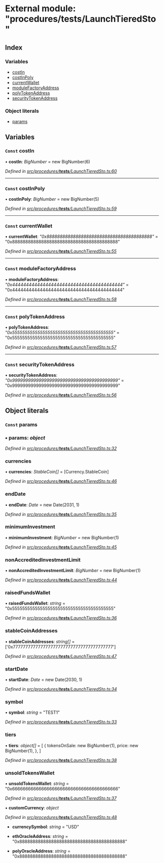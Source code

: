 # External module: "procedures/**tests**/LaunchTieredSto"

## Index

### Variables

- [costIn](_procedures___tests___launchtieredsto_.md#const-costin)
- [costInPoly](_procedures___tests___launchtieredsto_.md#const-costinpoly)
- [currentWallet](_procedures___tests___launchtieredsto_.md#const-currentwallet)
- [moduleFactoryAddress](_procedures___tests___launchtieredsto_.md#const-modulefactoryaddress)
- [polyTokenAddress](_procedures___tests___launchtieredsto_.md#const-polytokenaddress)
- [securityTokenAddress](_procedures___tests___launchtieredsto_.md#const-securitytokenaddress)

### Object literals

- [params](_procedures___tests___launchtieredsto_.md#const-params)

## Variables

### `Const` costIn

• **costIn**: _BigNumber_ = new BigNumber(6)

_Defined in [src/procedures/**tests**/LaunchTieredSto.ts:60](https://github.com/PolymathNetwork/polymath-sdk/blob/d34930f/src/procedures/__tests__/LaunchTieredSto.ts#L60)_

---

### `Const` costInPoly

• **costInPoly**: _BigNumber_ = new BigNumber(5)

_Defined in [src/procedures/**tests**/LaunchTieredSto.ts:59](https://github.com/PolymathNetwork/polymath-sdk/blob/d34930f/src/procedures/__tests__/LaunchTieredSto.ts#L59)_

---

### `Const` currentWallet

• **currentWallet**: _"0x8888888888888888888888888888888888888888"_ = "0x8888888888888888888888888888888888888888"

_Defined in [src/procedures/**tests**/LaunchTieredSto.ts:55](https://github.com/PolymathNetwork/polymath-sdk/blob/d34930f/src/procedures/__tests__/LaunchTieredSto.ts#L55)_

---

### `Const` moduleFactoryAddress

• **moduleFactoryAddress**: _"0x4444444444444444444444444444444444444444"_ = "0x4444444444444444444444444444444444444444"

_Defined in [src/procedures/**tests**/LaunchTieredSto.ts:58](https://github.com/PolymathNetwork/polymath-sdk/blob/d34930f/src/procedures/__tests__/LaunchTieredSto.ts#L58)_

---

### `Const` polyTokenAddress

• **polyTokenAddress**: _"0x5555555555555555555555555555555555555555"_ = "0x5555555555555555555555555555555555555555"

_Defined in [src/procedures/**tests**/LaunchTieredSto.ts:57](https://github.com/PolymathNetwork/polymath-sdk/blob/d34930f/src/procedures/__tests__/LaunchTieredSto.ts#L57)_

---

### `Const` securityTokenAddress

• **securityTokenAddress**: _"0x9999999999999999999999999999999999999999"_ = "0x9999999999999999999999999999999999999999"

_Defined in [src/procedures/**tests**/LaunchTieredSto.ts:56](https://github.com/PolymathNetwork/polymath-sdk/blob/d34930f/src/procedures/__tests__/LaunchTieredSto.ts#L56)_

## Object literals

### `Const` params

### ▪ **params**: _object_

_Defined in [src/procedures/**tests**/LaunchTieredSto.ts:32](https://github.com/PolymathNetwork/polymath-sdk/blob/d34930f/src/procedures/__tests__/LaunchTieredSto.ts#L32)_

### currencies

• **currencies**: _StableCoin[]_ = [Currency.StableCoin]

_Defined in [src/procedures/**tests**/LaunchTieredSto.ts:46](https://github.com/PolymathNetwork/polymath-sdk/blob/d34930f/src/procedures/__tests__/LaunchTieredSto.ts#L46)_

### endDate

• **endDate**: _Date_ = new Date(2031, 1)

_Defined in [src/procedures/**tests**/LaunchTieredSto.ts:35](https://github.com/PolymathNetwork/polymath-sdk/blob/d34930f/src/procedures/__tests__/LaunchTieredSto.ts#L35)_

### minimumInvestment

• **minimumInvestment**: _BigNumber_ = new BigNumber(1)

_Defined in [src/procedures/**tests**/LaunchTieredSto.ts:45](https://github.com/PolymathNetwork/polymath-sdk/blob/d34930f/src/procedures/__tests__/LaunchTieredSto.ts#L45)_

### nonAccreditedInvestmentLimit

• **nonAccreditedInvestmentLimit**: _BigNumber_ = new BigNumber(1)

_Defined in [src/procedures/**tests**/LaunchTieredSto.ts:44](https://github.com/PolymathNetwork/polymath-sdk/blob/d34930f/src/procedures/__tests__/LaunchTieredSto.ts#L44)_

### raisedFundsWallet

• **raisedFundsWallet**: _string_ = "0x5555555555555555555555555555555555555555"

_Defined in [src/procedures/**tests**/LaunchTieredSto.ts:36](https://github.com/PolymathNetwork/polymath-sdk/blob/d34930f/src/procedures/__tests__/LaunchTieredSto.ts#L36)_

### stableCoinAddresses

• **stableCoinAddresses**: _string[]_ = ['0x7777777777777777777777777777777777777777']

_Defined in [src/procedures/**tests**/LaunchTieredSto.ts:47](https://github.com/PolymathNetwork/polymath-sdk/blob/d34930f/src/procedures/__tests__/LaunchTieredSto.ts#L47)_

### startDate

• **startDate**: _Date_ = new Date(2030, 1)

_Defined in [src/procedures/**tests**/LaunchTieredSto.ts:34](https://github.com/PolymathNetwork/polymath-sdk/blob/d34930f/src/procedures/__tests__/LaunchTieredSto.ts#L34)_

### symbol

• **symbol**: _string_ = "TEST1"

_Defined in [src/procedures/**tests**/LaunchTieredSto.ts:33](https://github.com/PolymathNetwork/polymath-sdk/blob/d34930f/src/procedures/__tests__/LaunchTieredSto.ts#L33)_

### tiers

• **tiers**: _object[]_ = [
{
tokensOnSale: new BigNumber(1),
price: new BigNumber(1),
},
]

_Defined in [src/procedures/**tests**/LaunchTieredSto.ts:38](https://github.com/PolymathNetwork/polymath-sdk/blob/d34930f/src/procedures/__tests__/LaunchTieredSto.ts#L38)_

### unsoldTokensWallet

• **unsoldTokensWallet**: _string_ = "0x6666666666666666666666666666666666666666"

_Defined in [src/procedures/**tests**/LaunchTieredSto.ts:37](https://github.com/PolymathNetwork/polymath-sdk/blob/d34930f/src/procedures/__tests__/LaunchTieredSto.ts#L37)_

▪ **customCurrency**: _object_

_Defined in [src/procedures/**tests**/LaunchTieredSto.ts:48](https://github.com/PolymathNetwork/polymath-sdk/blob/d34930f/src/procedures/__tests__/LaunchTieredSto.ts#L48)_

- **currencySymbol**: _string_ = "USD"

- **ethOracleAddress**: _string_ = "0x8888888888888888888888888888888888888888"

- **polyOracleAddress**: _string_ = "0x8888888888888888888888888888888888888888"
